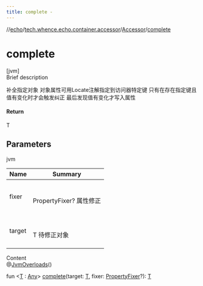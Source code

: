 ```yaml
---
title: complete -
---
```

//[echo](../../index.md)/[tech.whence.echo.container.accessor](../index.md)/[Accessor](index.md)/[complete](complete.md)



# complete  
[jvm]  
Brief description  


补全指定对象 对象属性可用Locate注解指定到访问器特定键 只有在存在指定键且值有变化时才会触发纠正 最后发现值有变化才写入属性



#### Return  


T



## Parameters  
  
jvm  
  
|  Name|  Summary| 
|---|---|
| fixer| <br><br>PropertyFixer? 属性修正<br><br>
| target| <br><br>T 待修正对象<br><br>
  
  
Content  
@[JvmOverloads](https://kotlinlang.org/api/latest/jvm/stdlib/kotlin.jvm/-jvm-overloads/index.html)()  
  
fun <[T](complete.md) : [Any](https://kotlinlang.org/api/latest/jvm/stdlib/kotlin/-any/index.html)> [complete](complete.md)(target: [T](complete.md), fixer: [PropertyFixer](../../tech.whence.echo.type/index.md#tech.whence.echo.type/PropertyFixer///PointingToDeclaration/)?): [T](complete.md)  



